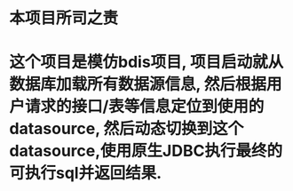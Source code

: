 # 本项目所司之责

<h1>这个项目是模仿bdis项目, 项目启动就从数据库加载所有数据源信息, 然后根据用户请求的接口/表等信息定位到使用的datasource,
然后动态切换到这个datasource,使用原生JDBC执行最终的可执行sql并返回结果.</h1>